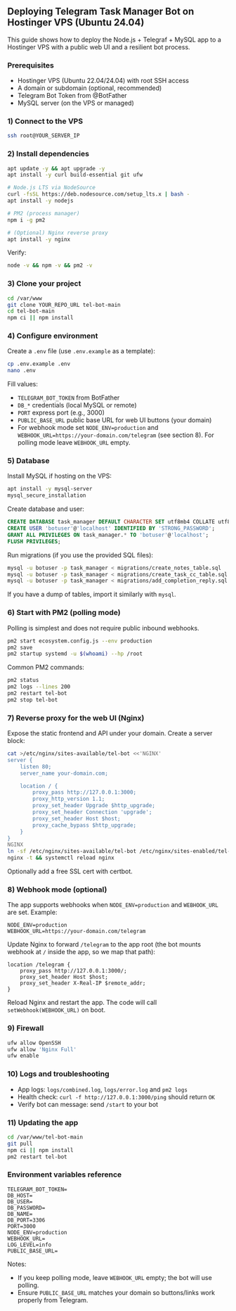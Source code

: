 ## Deploying Telegram Task Manager Bot on Hostinger VPS (Ubuntu 24.04)

This guide shows how to deploy the Node.js + Telegraf + MySQL app to a Hostinger VPS with a public web UI and a resilient bot process.

### Prerequisites
- Hostinger VPS (Ubuntu 22.04/24.04) with root SSH access
- A domain or subdomain (optional, recommended)
- Telegram Bot Token from @BotFather
- MySQL server (on the VPS or managed)

### 1) Connect to the VPS
```bash
ssh root@YOUR_SERVER_IP
```

### 2) Install dependencies
```bash
apt update -y && apt upgrade -y
apt install -y curl build-essential git ufw

# Node.js LTS via NodeSource
curl -fsSL https://deb.nodesource.com/setup_lts.x | bash -
apt install -y nodejs

# PM2 (process manager)
npm i -g pm2

# (Optional) Nginx reverse proxy
apt install -y nginx
```

Verify:
```bash
node -v && npm -v && pm2 -v
```

### 3) Clone your project
```bash
cd /var/www
git clone YOUR_REPO_URL tel-bot-main
cd tel-bot-main
npm ci || npm install
```

### 4) Configure environment
Create a `.env` file (use `.env.example` as a template):
```bash
cp .env.example .env
nano .env
```
Fill values:
- `TELEGRAM_BOT_TOKEN` from BotFather
- `DB_*` credentials (local MySQL or remote)
- `PORT` express port (e.g., 3000)
- `PUBLIC_BASE_URL` public base URL for web UI buttons (your domain)
- For webhook mode set `NODE_ENV=production` and `WEBHOOK_URL=https://your-domain.com/telegram` (see section 8). For polling mode leave `WEBHOOK_URL` empty.

### 5) Database
Install MySQL if hosting on the VPS:
```bash
apt install -y mysql-server
mysql_secure_installation
```

Create database and user:
```sql
CREATE DATABASE task_manager DEFAULT CHARACTER SET utf8mb4 COLLATE utf8mb4_unicode_ci;
CREATE USER 'botuser'@'localhost' IDENTIFIED BY 'STRONG_PASSWORD';
GRANT ALL PRIVILEGES ON task_manager.* TO 'botuser'@'localhost';
FLUSH PRIVILEGES;
```

Run migrations (if you use the provided SQL files):
```bash
mysql -u botuser -p task_manager < migrations/create_notes_table.sql
mysql -u botuser -p task_manager < migrations/create_task_cc_table.sql
mysql -u botuser -p task_manager < migrations/add_completion_reply.sql
```

If you have a dump of tables, import it similarly with `mysql`.

### 6) Start with PM2 (polling mode)
Polling is simplest and does not require public inbound webhooks.
```bash
pm2 start ecosystem.config.js --env production
pm2 save
pm2 startup systemd -u $(whoami) --hp /root
```

Common PM2 commands:
```bash
pm2 status
pm2 logs --lines 200
pm2 restart tel-bot
pm2 stop tel-bot
```

### 7) Reverse proxy for the web UI (Nginx)
Expose the static frontend and API under your domain.
Create a server block:
```bash
cat >/etc/nginx/sites-available/tel-bot <<'NGINX'
server {
    listen 80;
    server_name your-domain.com;

    location / {
        proxy_pass http://127.0.0.1:3000;
        proxy_http_version 1.1;
        proxy_set_header Upgrade $http_upgrade;
        proxy_set_header Connection 'upgrade';
        proxy_set_header Host $host;
        proxy_cache_bypass $http_upgrade;
    }
}
NGINX
ln -sf /etc/nginx/sites-available/tel-bot /etc/nginx/sites-enabled/tel-bot
nginx -t && systemctl reload nginx
```

Optionally add a free SSL cert with certbot.

### 8) Webhook mode (optional)
The app supports webhooks when `NODE_ENV=production` and `WEBHOOK_URL` are set. Example:
```
NODE_ENV=production
WEBHOOK_URL=https://your-domain.com/telegram
```
Update Nginx to forward `/telegram` to the app root (the bot mounts webhook at `/` inside the app, so we map that path):
```nginx
location /telegram {
    proxy_pass http://127.0.0.1:3000/;
    proxy_set_header Host $host;
    proxy_set_header X-Real-IP $remote_addr;
}
```
Reload Nginx and restart the app. The code will call `setWebhook(WEBHOOK_URL)` on boot.

### 9) Firewall
```bash
ufw allow OpenSSH
ufw allow 'Nginx Full'
ufw enable
```

### 10) Logs and troubleshooting
- App logs: `logs/combined.log`, `logs/error.log` and `pm2 logs`
- Health check: `curl -f http://127.0.0.1:3000/ping` should return `OK`
- Verify bot can message: send `/start` to your bot

### 11) Updating the app
```bash
cd /var/www/tel-bot-main
git pull
npm ci || npm install
pm2 restart tel-bot
```

### Environment variables reference
```
TELEGRAM_BOT_TOKEN=
DB_HOST=
DB_USER=
DB_PASSWORD=
DB_NAME=
DB_PORT=3306
PORT=3000
NODE_ENV=production
WEBHOOK_URL=
LOG_LEVEL=info
PUBLIC_BASE_URL=
```

Notes:
- If you keep polling mode, leave `WEBHOOK_URL` empty; the bot will use polling.
- Ensure `PUBLIC_BASE_URL` matches your domain so buttons/links work properly from Telegram.


